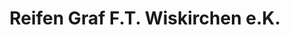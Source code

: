 ---
title: "Reifen Graf F.T. Wiskirchen e.K."
url: /euskirchen/reifen-graf-f-t-wiskirchen-e-k/
shop: Autoteile
---